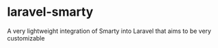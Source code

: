 # laravel-smarty
A very lightweight integration of Smarty into Laravel that aims to be very customizable
